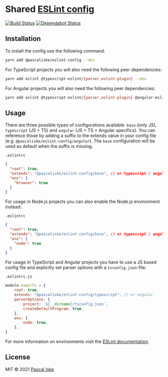 # Shared [ESLint config](src/rules.ts)

[![Build Status](https://img.shields.io/github/workflow/status/pascaliske/eslint-config/Test%20package/master?label=test&style=flat-square)](https://github.com/pascaliske/eslint-config/actions) [![Dependabot Status](https://api.dependabot.com/badges/status?host=github&repo=pascaliske/eslint-config)](https://dependabot.com)

## Installation

To install the config use the following command:

```bash
yarn add @pascaliske/eslint-config --dev
```

For TypeScript projects you will also need the following peer dependencies:

```bash
yarn add eslint @typescript-eslint/{parser,eslint-plugin} --dev
```

For Angular projects you will also need the following peer dependencies:

```bash
yarn add eslint @typescript-eslint/{parser,eslint-plugin} @angular-eslint/{template-parser,eslint-plugin,eslint-plugin-template} --dev
```

## Usage

There are three possible types of configurations available: `base` (only JS), `typescript` (JS + TS) and `angular` (JS + TS + Angular specifics). You can reference those by adding a suffix to the extends value in your config file (e.g. `@pascaliske/eslint-config/angular`). The `base` configuration will be used as default when the suffix is missing.

`.eslintrc`

```json
{
  "root": true,
  "extends": "@pascaliske/eslint-config/base", // or typescript / angular
  "env": {
    "browser": true
  }
}
```

For usage in Node.js projects you can also enable the Node.js environment instead:

`.eslintrc`

```json
{
  "root": true,
  "extends": "@pascaliske/eslint-config/base", // or typescript / angular
  "env": {
    "node": true
  }
}
```

For usage in TypeScript and Angular projects you have to use a JS based config file and explicitly set parser options with a `tsconfig.json`-file:

`.eslintrc.js`

```js
module.exports = {
    root: true,
    extends: "@pascaliske/eslint-config/typescript", // or angular
    parserOptions: {
        project: `${__dirname}/tsconfig.json`,
        createDefaultProgram: true,
    },
    env: {
        node: true,
    },
}
```

For more information on environments visit the [ESLint documentation](https://eslint.org/docs/user-guide/configuring#specifying-environments).

## License

MIT © 2021 [Pascal Iske](https://pascaliske.dev)
